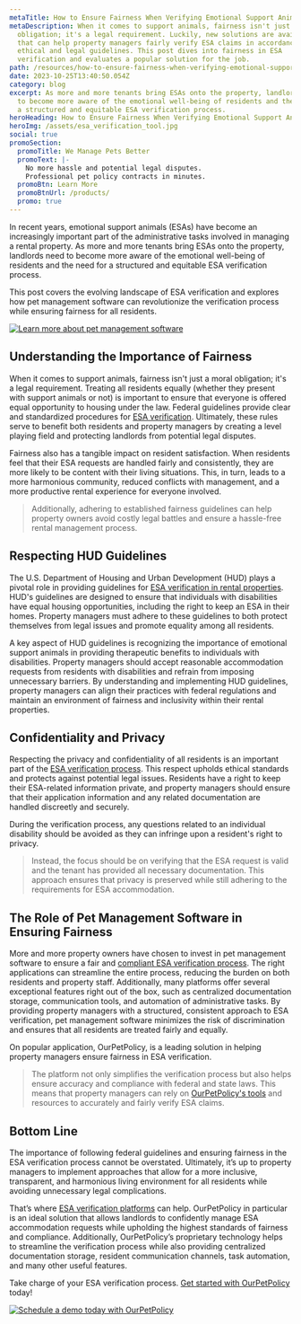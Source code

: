 ```yaml
---
metaTitle: How to Ensure Fairness When Verifying Emotional Support Animals
metaDescription: When it comes to support animals, fairness isn't just a moral
  obligation; it's a legal requirement. Luckily, new solutions are available
  that can help property managers fairly verify ESA claims in accordance with
  ethical and legal guidelines. This post dives into fairness in ESA
  verification and evaluates a popular solution for the job.
path: /resources/how-to-ensure-fairness-when-verifying-emotional-support-animals
date: 2023-10-25T13:40:50.054Z
category: blog
excerpt: As more and more tenants bring ESAs onto the property, landlords need
  to become more aware of the emotional well-being of residents and the need for
  a structured and equitable ESA verification process.
heroHeading: How to Ensure Fairness When Verifying Emotional Support Animals
heroImg: /assets/esa_verification_tool.jpg
social: true
promoSection:
  promoTitle: We Manage Pets Better
  promoText: |-
    No more hassle and potential legal disputes.
    Professional pet policy contracts in minutes.
  promoBtn: Learn More
  promoBtnUrl: /products/
  promo: true
---
```

In recent years, emotional support animals (ESAs) have become an increasingly important part of the administrative tasks involved in managing a rental property. As more and more tenants bring ESAs onto the property, landlords need to become more aware of the emotional well-being of residents and the need for a structured and equitable ESA verification process.

This post covers the evolving landscape of ESA verification and explores how pet management software can revolutionize the verification process while ensuring fairness for all residents.

[![L﻿earn more a﻿bout pet management software](/assets/esa_verification_tool_for_rental_properties.png "L﻿earn more how to properly screen pets for your rental property with OurPetPolicy")](https://landlordtech.com/products)

## Understanding the Importance of Fairness

When it comes to support animals, fairness isn't just a moral obligation; it's a legal requirement. Treating all residents equally (whether they present with support animals or not) is important to ensure that everyone is offered equal opportunity to housing under the law. Federal guidelines provide clear and standardized procedures for [ESA verification](https://landlordtech.com/resources/pet-management-in-properties/). Ultimately, these rules serve to benefit both residents and property managers by creating a level playing field and protecting landlords from potential legal disputes.

Fairness also has a tangible impact on resident satisfaction. When residents feel that their ESA requests are handled fairly and consistently, they are more likely to be content with their living situations. This, in turn, leads to a more harmonious community, reduced conflicts with management, and a more productive rental experience for everyone involved.

> Additionally, adhering to established fairness guidelines can help property owners avoid costly legal battles and ensure a hassle-free rental management process.

## Respecting HUD Guidelines

The U.S. Department of Housing and Urban Development (HUD) plays a pivotal role in providing guidelines for [ESA verification in rental properties](https://landlordtech.com/resources/tips-for-establishing-a-software-pet-screening-process-in-apartments/). HUD's guidelines are designed to ensure that individuals with disabilities have equal housing opportunities, including the right to keep an ESA in their homes. Property managers must adhere to these guidelines to both protect themselves from legal issues and promote equality among all residents.

A key aspect of HUD guidelines is recognizing the importance of emotional support animals in providing therapeutic benefits to individuals with disabilities. Property managers should accept reasonable accommodation requests from residents with disabilities and refrain from imposing unnecessary barriers. By understanding and implementing HUD guidelines, property managers can align their practices with federal regulations and maintain an environment of fairness and inclusivity within their rental properties.

## Confidentiality and Privacy

Respecting the privacy and confidentiality of all residents is an important part of the [ESA verification process](https://landlordtech.com/resources/the-role-of-pet-screening-in-keeping-your-property-safe/). This respect upholds ethical standards and protects against potential legal issues. Residents have a right to keep their ESA-related information private, and property managers should ensure that their application information and any related documentation are handled discreetly and securely.

During the verification process, any questions related to an individual disability should be avoided as they can infringe upon a resident's right to privacy.

> Instead, the focus should be on verifying that the ESA request is valid and the tenant has provided all necessary documentation. This approach ensures that privacy is preserved while still adhering to the requirements for ESA accommodation.

## The Role of Pet Management Software in Ensuring Fairness

More and more property owners have chosen to invest in pet management software to ensure a fair and [compliant ESA verification process](https://landlordtech.com/resources/heres-how-an-esa-hud-sting-cost-this-property-manager/). The right applications can streamline the entire process, reducing the burden on both residents and property staff. Additionally, many platforms offer several exceptional features right out of the box, such as centralized documentation storage, communication tools, and automation of administrative tasks. By providing property managers with a structured, consistent approach to ESA verification, pet management software minimizes the risk of discrimination and ensures that all residents are treated fairly and equally.

On popular application, OurPetPolicy, is a leading solution in helping property managers ensure fairness in ESA verification. 

> The platform not only simplifies the verification process but also helps ensure accuracy and compliance with federal and state laws. This means that property managers can rely on [OurPetPolicy's tools](https://landlordtech.com/products) and resources to accurately and fairly verify ESA claims.

## Bottom Line

The importance of following federal guidelines and ensuring fairness in the ESA verification process cannot be overstated. Ultimately, it’s up to property managers to implement approaches that allow for a more inclusive, transparent, and harmonious living environment for all residents while avoiding unnecessary legal complications.

That’s where [ESA verification platforms](https://landlordtech.com/resources/seven-esa-loopholes-commonly-used-by-tenants-and-how-to-close-them/) can help. OurPetPolicy in particular is an ideal solution that allows landlords to confidently manage ESA accommodation requests while upholding the highest standards of fairness and compliance. Additionally, OurPetPolicy’s proprietary technology helps to streamline the verification process while also providing centralized documentation storage, resident communication channels, task automation, and many other useful features.

Take charge of your ESA verification process. [Get started with OurPetPolicy](https://info.ourpetpolicy.com/demo/) today!

[![Schedule a demo today with OurPetPolicy](/assets/efficient_esa_verification_process_with_ourpetpolicy.png "Schedule a demo today with OurPetPolicy")](https://info.ourpetpolicy.com/demo/)